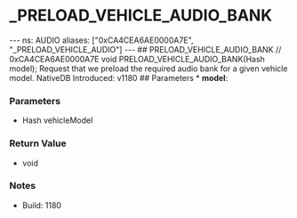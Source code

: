 # _PRELOAD_VEHICLE_AUDIO_BANK

--- ns: AUDIO aliases: ["0xCA4CEA6AE0000A7E", "_PRELOAD_VEHICLE_AUDIO"] --- ## PRELOAD_VEHICLE_AUDIO_BANK  // 0xCA4CEA6AE0000A7E void PRELOAD_VEHICLE_AUDIO_BANK(Hash model);  Request that we preload the required audio bank for a given vehicle model.   NativeDB Introduced: v1180  ## Parameters * **model**:

### Parameters
* Hash vehicleModel

### Return Value
* void

### Notes
* Build: 1180

